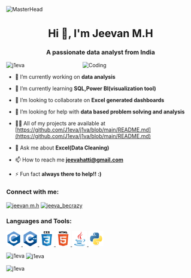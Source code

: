 ![MasterHead](https://img.freepik.com/premium-photo/businessman-looking-computer-monitors-trade-stock-financial-analysis-pixel-art-style-graphic_176697-1874.jpg?w=1280)
<h1 align="center">Hi 👋, I'm Jeevan M.H</h1>
<h3 align="center">A passionate data analyst from India</h3>
<img align="right" alt="Coding" width="300" src= "https://media.tenor.com/2unHkuoMLhcAAAAd/data-code.gif">
<p align="left"> <img src="https://komarev.com/ghpvc/?username=j1eva&label=Profile%20views&color=0e75b6&style=flat" alt="j1eva" /> </p>

- 🔭 I’m currently working on **data analysis**

- 🌱 I’m currently learning **SQL,Power BI(visualization tool)**

- 👯 I’m looking to collaborate on **Excel generated dashboards**

- 🤝 I’m looking for help with **data based problem solving and analysis**

- 👨‍💻 All of my projects are available at [https://github.com/J1eva/j1va/blob/main/README.md](https://github.com/J1eva/j1va/blob/main/README.md)

- 💬 Ask me about **Excel(Data Cleaning)**

- 📫 How to reach me **jeevahatti@gmail.com**

- ⚡ Fun fact **always there to help!! :)**

<h3 align="left">Connect with me:</h3>
<p align="left">
<a href="https://linkedin.com/in/jeevan m.h" target="blank"><img align="center" src="https://raw.githubusercontent.com/rahuldkjain/github-profile-readme-generator/master/src/images/icons/Social/linked-in-alt.svg" alt="jeevan m.h" height="30" width="40" /></a>
<a href="https://instagram.com/jeeva_becrazy" target="blank"><img align="center" src="https://raw.githubusercontent.com/rahuldkjain/github-profile-readme-generator/master/src/images/icons/Social/instagram.svg" alt="jeeva_becrazy" height="30" width="40" /></a>
</p>

<h3 align="left">Languages and Tools:</h3>
<p align="left"> <a href="https://www.cprogramming.com/" target="_blank" rel="noreferrer"> <img src="https://raw.githubusercontent.com/devicons/devicon/master/icons/c/c-original.svg" alt="c" width="40" height="40"/> </a> <a href="https://www.w3schools.com/cpp/" target="_blank" rel="noreferrer"> <img src="https://raw.githubusercontent.com/devicons/devicon/master/icons/cplusplus/cplusplus-original.svg" alt="cplusplus" width="40" height="40"/> </a> <a href="https://www.w3schools.com/css/" target="_blank" rel="noreferrer"> <img src="https://raw.githubusercontent.com/devicons/devicon/master/icons/css3/css3-original-wordmark.svg" alt="css3" width="40" height="40"/> </a> <a href="https://www.w3.org/html/" target="_blank" rel="noreferrer"> <img src="https://raw.githubusercontent.com/devicons/devicon/master/icons/html5/html5-original-wordmark.svg" alt="html5" width="40" height="40"/> </a> <a href="https://www.java.com" target="_blank" rel="noreferrer"> <img src="https://raw.githubusercontent.com/devicons/devicon/master/icons/java/java-original.svg" alt="java" width="40" height="40"/> </a> <a href="https://www.python.org" target="_blank" rel="noreferrer"> <img src="https://raw.githubusercontent.com/devicons/devicon/master/icons/python/python-original.svg" alt="python" width="40" height="40"/> </a> </p>

<p><img align="left" src="https://github-readme-stats.vercel.app/api/top-langs?username=j1eva&show_icons=true&locale=en&layout=compact" alt="j1eva" /></p>

<p>&nbsp;<img align="center" src="https://github-readme-stats.vercel.app/api?username=j1eva&show_icons=true&locale=en" alt="j1eva" /></p>

<p><img align="center" src="https://github-readme-streak-stats.herokuapp.com/?user=j1eva&" alt="j1eva" /></p>
